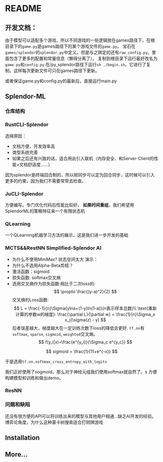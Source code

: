 # README

## 开发文档：

由于模型可以适配多个游戏，所以不同游戏的一些逻辑放在games路径下，在根目录下的`game.py`是games路径下的某个游戏文件的`game.py`。
宝石在`games/splendor`的`splendor.py`中定义。但是与之绑定的还有`raw_config.py`。里面包含了更多的配置和常量信息（懒得分离了）。
复制到根目录下运行最好改名为`game.py`和`config.py`
在/py_splendor路径下运行`sh ./begin.sh`，它进行了复制。这样每次更新文件可只在games路径下更新。

或者保证game.py和config.py的最新后，直接运行main.py

## Splendor-ML

### 仓库结构

### RustCLI-Splendor

选择原因：
* 文档方便，开发效率高
* 类型系统完善
* 如果之后还有兴致的话，适合用此引入联机（内存安全、和Server-Client的性能+文档舒适度……）

因为splendor是终端回合制的，所以帧同步可以定为回合同步，这时候可以引入更多的约束，因为我们不需要常常去检查。

### JuCLI-Splendor

方便编写。专门优化代码后性能比较好。
**如果时间重组**，我们希望用SplendorML的策略特征来一个有限状态机

### QLearning 
一个QLearning机器学习方法的展示，这是我们进一步开发的基础

### MCTS&&RestNN Simplified-Splendor AI




* 为什么不使用MiniMax?
状态空间太大
演示：
* 为什么不选用Alpha-Beta剪枝？
* 激活函数：sigmoid
* 损失函数: softmax交叉熵
* 选用交叉熵作为损失函数:相比于二次loss的:
$$
\propto \frac{(y-a)^2}{2}
$$
交叉熵的Loss函数:
$$
L = \frac{-1}{n}\Sigma{yIna+(1-y)In(1-a)}(n表示样本总数)\\
\text{重新计算的参数w的梯度}:
\frac{\partial L}{\partial w} = \frac{1}{n}\Sigma_x x_j(\sigma(z) - y)
$$
后者误差越大，梯度越大在一定训练次数下loss的降低会更好.
`tf.nn`有`softmax`, `sparse`, `sigmoid`, `weighted`交叉熵。
$$
f(y_i|x)=\frac{e^{y_i}}{\Sigma_c e^{y_c}}
$$

$$
sigmoid = \frac{1}{11+e^{-x}}
$$

于是选用`tf.nn.softmax_cross_entropy_with_logits`

我们正好使用了sogmoid，那么对于神经元组我们使用softmax就自然了。s
方便构建模型和训练和做出demo。






### ResNN




### 问题和缺陷
还没有很方便的API可以将训练出来的模型与其他用户相通…缺乏AI开发的经验。
博弈论角度，为什么这种蒙卡树搜索适合打明牌游戏
## Installation

<!-- TODO -->



## More...


